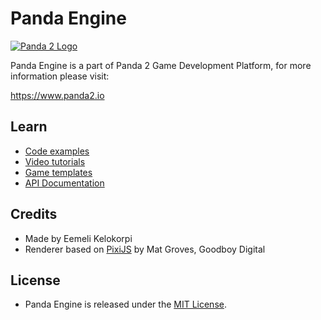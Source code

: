 # Panda Engine

[![Panda 2 Logo](https://www.panda2.io/img/logo_github.png)](https://www.panda2.io/)

Panda Engine is a part of Panda 2 Game Development Platform, for more information please visit:

https://www.panda2.io

## Learn

- [Code examples](https://www.panda2.io/examples)
- [Video tutorials](https://www.panda2.io/tutorials)
- [Game templates](https://www.panda2.io/templates)
- [API Documentation](https://www.panda2.io/docs/api)

## Credits

- Made by Eemeli Kelokorpi
- Renderer based on [PixiJS](http://www.pixijs.com) by Mat Groves, Goodboy Digital

## License

- Panda Engine is released under the [MIT License](http://opensource.org/licenses/MIT).
